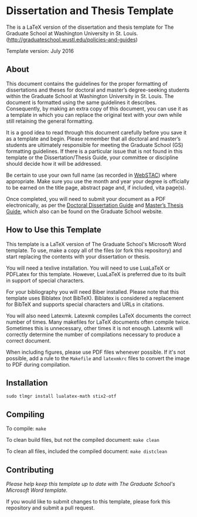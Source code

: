 # Dissertation and Thesis Template

The is a LaTeX version of the dissertation and thesis template for The Graduate School at Washington University in St. Louis. (http://graduateschool.wustl.edu/policies-and-guides)

Template version: July 2016

## About

This document contains the guidelines for the proper formatting of dissertations and theses for doctoral and master’s degree-seeking students within the Graduate School at Washington University in St. Louis. The document is formatted using the same guidelines it describes.  Consequently, by making an extra copy of this document, you can use it as a template in which you can replace the original text with your own while still retaining the general formatting.

It is a good idea to read through this document carefully before you save it as a template and begin.  Please remember that all doctoral and master’s students are ultimately responsible for meeting the Graduate School (GS) formatting guidelines. If there is a particular issue that is not found in this template or the Dissertation/Thesis Guide, your committee or discipline should decide how it will be addressed.

Be certain to use your own full name (as recorded in [WebSTAC](https://acadinfo.wustl.edu/)) where appropriate. Make sure you use the month and year your degree is officially to be earned on the title page, abstract page and, if included, vita page(s).

Once completed, you will need to submit your document as a PDF electronically, as per the [Doctoral Dissertation Guide](http://graduateschool.wustl.edu/files/graduate/Doctoral_Dissertation_Guide.pdf) and [Master’s Thesis Guide](http://graduateschool.wustl.edu/files/graduate/Masters_Thesis_Guide.pdf), which also can be found on the Graduate School website.

## How to Use this Template

This template is a LaTeX version of The Graduate School's Microsoft Word template. To use, make a copy all of the files (or fork this repository) and start replacing the contents with your dissertation or thesis.

You will need a texlive installation. You will need to use LuaLaTeX or PDFLatex for this template. However, LuaLaTeX is preferred due to its built in support of special characters.

For your bibliography you will need Biber installed. Please note that this template uses Biblatex (not BibTeX). Biblatex is considered a replacement for BibTeX and supports special characters and URLs in citations.

You will also need Latexmk. Latexmk compiles LaTeX documents the correct number of times. Many makefiles for LaTeX documents often compile twice. Sometimes this is unnecessary, other times it is not enough. Latexmk will correctly determine the number of compilations necessary to produce a correct document.

When including figures, please use PDF files whenever possible. If it's not possible, add a rule to the `Makefile` and `latexmkrc` files to convert the image to PDF during compilation.


## Installation

    sudo tlmgr install lualatex-math stix2-otf

## Compiling

To compile: `make`

To clean build files, but not the compiled document: `make clean`

To clean all files, included the compiled document: `make distclean`

## Contributing

*Please help keep this template up to date with The Graduate School's Microsoft Word template.*

If you would like to submit changes to this template, please fork this repository and submit a pull request.
